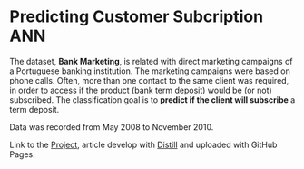 # Predicting Customer Subcription ANN

The dataset, **Bank Marketing**, is related with direct marketing campaigns of a Portuguese banking institution. The marketing campaigns were based on phone calls. Often, more than one contact to the same client was required, in order to access if the product (bank term deposit) would be (or not) subscribed. The classification goal is to **predict if the client will subscribe** a term deposit. 

Data was recorded from May 2008 to November 2010.
 
 
Link to the [Project](https://josep-at-work.github.io/Predicting-Customer-Subcription-ANN/), article develop with [Distill](https://rstudio.github.io/distill/) and uploaded with GitHub Pages.

